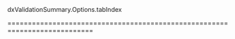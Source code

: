 <!--id-->dxValidationSummary.Options.tabIndex<!--/id-->
<!--merge--><!--/merge-->
<!--hidden--><!--/hidden-->
===========================================================================
